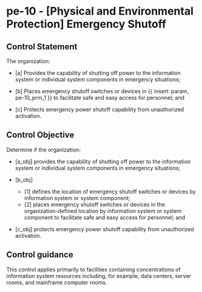 # pe-10 - \[Physical and Environmental Protection\] Emergency Shutoff

## Control Statement

The organization:

- \[a\] Provides the capability of shutting off power to the information system or individual system components in emergency situations;

- \[b\] Places emergency shutoff switches or devices in {{ insert: param, pe-10_prm_1 }} to facilitate safe and easy access for personnel; and

- \[c\] Protects emergency power shutoff capability from unauthorized activation.

## Control Objective

Determine if the organization:

- \[a_obj\] provides the capability of shutting off power to the information system or individual system components in emergency situations;

- \[b_obj\]

  - \[1\] defines the location of emergency shutoff switches or devices by information system or system component;
  - \[2\] places emergency shutoff switches or devices in the organization-defined location by information system or system component to facilitate safe and easy access for personnel; and

- \[c_obj\] protects emergency power shutoff capability from unauthorized activation.

## Control guidance

This control applies primarily to facilities containing concentrations of information system resources including, for example, data centers, server rooms, and mainframe computer rooms.
